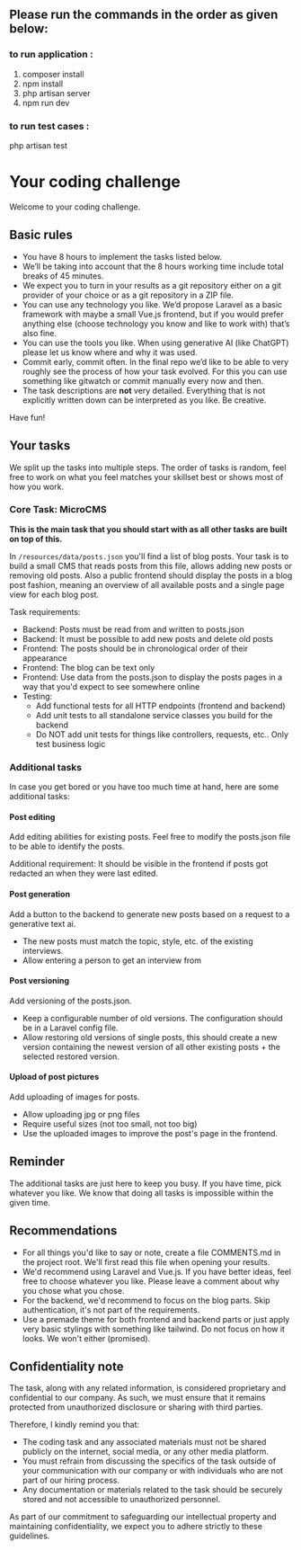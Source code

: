 
## Please run the commands in the order as given below:

### to run application :
1. composer install
2. npm install
3. php artisan server
4. npm run dev

### to run test cases :
 php artisan test


# Your coding challenge

Welcome to your coding challenge.

## Basic rules

* You have 8 hours to implement the tasks listed below.
* We’ll be taking into account that the 8 hours working time include total breaks of 45 minutes.
* We expect you to turn in your results as a git repository either on a git provider of your choice or as a git repository in a ZIP file.
* You can use any technology you like. We’d propose Laravel as a basic framework with maybe a small Vue.js frontend, but if you would prefer anything else (choose technology you know and like to work with) that’s also fine.
* You can use the tools you like. When using generative AI (like ChatGPT) please let us know where and why it was used.
* Commit early, commit often. In the final repo we’d like to be able to very roughly see the process of how your task evolved. For this you can use something like gitwatch or commit manually every now and then.
* The task descriptions are **not** very detailed. Everything that is not explicitly written down can be interpreted as you like. Be creative.

Have fun!

## Your tasks

We split up the tasks into multiple steps. The order of tasks is random, feel free to work on what you feel matches your skillset best or shows most of how you work.

### Core Task: MicroCMS

**This is the main task that you should start with as all other tasks are built on top of this.**

In `/resources/data/posts.json` you'll find a list of blog posts. Your task is to build a small CMS that reads posts from this file, allows adding new posts or removing old posts. Also a public frontend should display the posts in a blog post fashion, meaning an overview of all available posts and a single page view for each blog post.

Task requirements:

* Backend: Posts must be read from and written to posts.json
* Backend: It must be possible to add new posts and delete old posts
* Frontend: The posts should be in chronological order of their appearance
* Frontend: The blog can be text only
* Frontend: Use data from the posts.json to display the posts pages in a way that you'd expect to see somewhere online
* Testing:
  * Add functional tests for all HTTP endpoints (frontend and backend)
  * Add unit tests to all standalone service classes you build for the backend
  * Do NOT add unit tests for things like controllers, requests, etc.. Only test business logic

### Additional tasks

In case you get bored or you have too much time at hand, here are some additional tasks:

#### Post editing

Add editing abilities for existing posts. Feel free to modify the posts.json file to be able to identify the posts.

Additional requirement: It should be visible in the frontend if posts got redacted an when they were last edited.

#### Post generation

Add a button to the backend to generate new posts based on a request to a generative text ai.

* The new posts must match the topic, style, etc. of the existing interviews.
* Allow entering a person to get an interview from

#### Post versioning

Add versioning of the posts.json.

* Keep a configurable number of old versions. The configuration should be in a Laravel config file.
* Allow restoring old versions of single posts, this should create a new version containing the newest version of all other existing posts + the selected restored version.

#### Upload of post pictures

Add uploading of images for posts.

* Allow uploading jpg or png files
* Require useful sizes (not too small, not too big)
* Use the uploaded images to improve the post's page in the frontend.

## Reminder

The additional tasks are just here to keep you busy. If you have time, pick whatever you like. We know that doing all tasks is impossible within the given time.

## Recommendations

* For all things you'd like to say or note, create a file COMMENTS.md in the project root. We'll first read this file when opening your results.
* We'd recommend using Laravel and Vue.js. If you have better ideas, feel free to choose whatever you like. Please leave a comment about why you chose what you chose.
* For the backend, we'd recommend to focus on the blog parts. Skip authentication, it's not part of the requirements.
* Use a premade theme for both frontend and backend parts or just apply very basic stylings with something like tailwind. Do not focus on how it looks. We won't either (promised).

## Confidentiality note

The task, along with any related information, is considered proprietary and confidential to our company. As such, we must ensure that it remains protected from unauthorized disclosure or sharing with third parties.

Therefore, I kindly remind you that:

* The coding task and any associated materials must not be shared publicly on the internet, social media, or any other media platform.
* You must refrain from discussing the specifics of the task outside of your communication with our company or with individuals who are not part of our hiring process.
* Any documentation or materials related to the task should be securely stored and not accessible to unauthorized personnel.

As part of our commitment to safeguarding our intellectual property and maintaining confidentiality, we expect you to adhere strictly to these guidelines.
